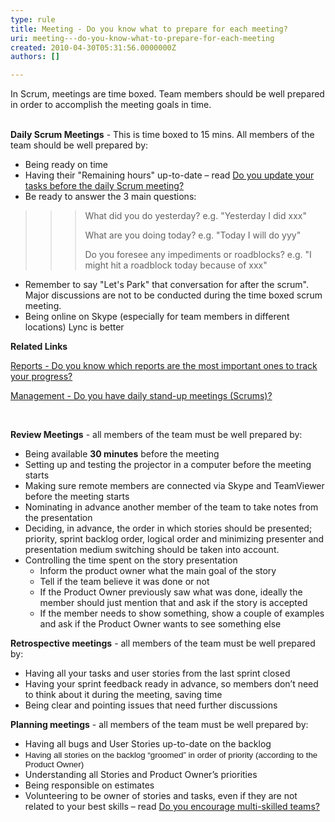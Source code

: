 ```yaml
---
type: rule
title: Meeting - Do you know what to prepare for each meeting?
uri: meeting---do-you-know-what-to-prepare-for-each-meeting
created: 2010-04-30T05:31:56.0000000Z
authors: []

---
```




<span class='intro'> In Scrum, meetings are time boxed. Team members should be well prepared in order to&#160;accomplish the meeting goals in time.&#160;<br><br> </span>

<p><strong>Daily Scrum Meetings</strong> - This is time boxed to 15 mins. All members of the team&#160;should be well prepared by&#58;</p>
<ul><li>Being&#160;ready on&#160;time </li>
<li>Having their &quot;Remaining hours&quot; up-to-date – read <a href="/Management/RulesToBetterScrumUsingTFS/Pages/DailyScrumUpdateTasks.aspx" shape="rect">Do you update your tasks before the daily Scrum meeting?</a> </li>
<li>Be ready to answer&#160;the 3 main questions&#58;</li></ul>
<blockquote dir="ltr" style="margin-right&#58;0px;"><blockquote dir="ltr" style="margin-right&#58;0px;"><blockquote dir="ltr" style="margin-right&#58;0px;"><p>What did you do yesterday?&#160;e.g. &quot;Yesterday I did xxx&quot;</p>
<p>What&#160;are you&#160;doing today?&#160;e.g.&#160;&quot;Today I will do&#160;yyy&quot;&#160;</p>
<p>Do you foresee​&#160;any&#160;impediments or roadblocks?&#160;e.g. &quot;I might hit a roadblock today because of xxx&quot;</p></blockquote></blockquote></blockquote>
<ul><li>Remember to say &quot;Let's Park&quot; that conversation for after the scrum&quot;. Major discussions are not to be conducted during the time boxed scrum meeting.</li>
<li>Being online on Skype (especially for team members in different locations) Lync is better</li></ul>
<p><strong>Related Links</strong></p>
<p><a href="/Management/RulesToBetterScrumUsingTFS/Pages/TrackProgress.aspx">Reports - Do you know which reports are the most important ones to track your progress? </a></p>
<p><a href="/Management/RulesToSuccessfulProjects/Pages/DailyStandUpScrum.aspx">Management - Do you have daily stand-up meetings (Scrums)? </a></p>
<p>&#160;</p>
<p><strong>Review Meetings</strong> - all members of the team must be well prepared by&#58;</p>
<ul><li>Being available <strong>30 minutes</strong> before the meeting </li>
<li>Setting up and testing the projector in a computer before the meeting starts </li>
<li>Making sure remote members are connected via Skype and TeamViewer before the meeting starts </li>
<li>Nominating in advance another member of the team to take notes from the presentation </li>
<li>Deciding, in advance, the order in which stories should be presented; priority, sprint backlog order, logical order and minimizing presenter and presentation medium switching should be taken into account. </li>
<li>Controlling the time spent on the story presentation <ul><li>Inform the product owner what the main goal of the story </li>
<li>Tell if the team believe it was done or not </li>
<li>If the Product Owner previously saw what was done, ideally the member should just mention that and ask if the story is accepted </li>
<li>If the member needs to show something, show a couple of examples and ask if the Product Owner wants to see something else </li></ul></li></ul>
<p><strong>Retrospective meetings</strong> - all members of the team must be well prepared by&#58;</p>
<ul><li>Having all your tasks and user stories from the last sprint closed </li>
<li>Having your sprint feedback ready in advance, so members don’t need to think about it during the meeting, saving time </li>
<li>Being clear and pointing issues that need further discussions </li></ul>
<p><strong>Planning meetings</strong> - all members of the team must be well prepared by&#58;</p>
<ul><li>Having all bugs and&#160;User Stories&#160;up-to-date on the backlog </li>
<li><span style="font-family&#58;verdana, sans-serif;font-size&#58;10pt;">Having all stories on the backlog “groomed” in order of priority (according to the Product Owner)​</span></li><li>Understanding all Stories and Product Owner’s priorities </li>
<li>Being responsible on estimates </li>
<li>Volunteering to be owner of stories and tasks, even if they are not related to your best skills – read <a href="/Management/RulesToBetterScrumUsingTFS/Pages/BeingMultiSkilled.aspx" shape="rect">Do you encourage multi-skilled teams?</a> &#160; </li></ul>


